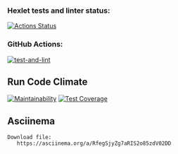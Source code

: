 ### Hexlet tests and linter status:

[![Actions Status](https://github.com/ilya00310/backend-project-4/actions/workflows/hexlet-check.yml/badge.svg)](https://github.com/ilya00310/backend-project-4/actions)

### GitHub Actions:

[![test-and-lint](https://github.com/ilya00310/backend-project-4/actions/workflows/nodejs.yml/badge.svg)](https://github.com/ilya00310/backend-project-4/actions/workflows/nodejs.yml)

## Run Code Climate

[![Maintainability](https://api.codeclimate.com/v1/badges/6cfd20860ad3db033e30/maintainability)](https://codeclimate.com/github/ilya00310/backend-project-4/maintainability)
[![Test Coverage](https://api.codeclimate.com/v1/badges/6cfd20860ad3db033e30/test_coverage)](https://codeclimate.com/github/ilya00310/backend-project-4/test_coverage)

## Asciinema

```
Download file:
   https://asciinema.org/a/RfegSjyZg7aRIS2o85zdV02DD
```
